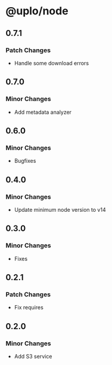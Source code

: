# @uplo/node

## 0.7.1

### Patch Changes

- Handle some download errors

## 0.7.0

### Minor Changes

- Add metadata analyzer

## 0.6.0

### Minor Changes

- Bugfixes

## 0.4.0

### Minor Changes

- Update minimum node version to v14

## 0.3.0

### Minor Changes

- Fixes

## 0.2.1

### Patch Changes

- Fix requires

## 0.2.0

### Minor Changes

- Add S3 service
